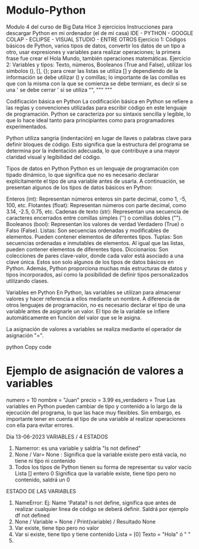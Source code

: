 # Modulo-Python
Modulo 4 del curso de Big Data
Hice 3 ejercicios
Instrucciones para descargar Python en mi ordenador (el de mi casa)
IDE - PYTHON - GOOGLE COLAP - ECLIPSE - VISUAL STUDIO - ENTRE OTROS
Ejercicio 1: Códigos básicos de Python, varios tipos de datos, convertir los datos de un tipo a otro, usar expresiones y variables para realizar operaciones;
la primera frase fue crear el Hola Mundo, también operaciones matemáticas.
Ejercicio 2: Variables y tipos: Texto, números, Booleanos (True and False), utilizar los simbolos (), [], {}; para crear las listas se utiliza [] y dependiendo 
de la información se debe utilizar () y comillas; lo importante de las comillas es que con la misma con la que se comienza se debe termianr, es decir si se una ' se debe cerrar ' si se utiliza "", """ """

Codificación básica en Python
La codificación básica en Python se refiere a las reglas y convenciones utilizadas para escribir código en este lenguaje de programación. Python se caracteriza por su sintaxis sencilla y legible, lo que lo hace ideal tanto para principiantes como para programadores experimentados.

Python utiliza sangría (indentación) en lugar de llaves o palabras clave para definir bloques de código. Esto significa que la estructura del programa se determina por la indentación adecuada, lo que contribuye a una mayor claridad visual y legibilidad del código.

Tipos de datos en Python
Python es un lenguaje de programación con tipado dinámico, lo que significa que no es necesario declarar explícitamente el tipo de una variable antes de usarla. A continuación, se presentan algunos de los tipos de datos básicos en Python:

Enteros (int): Representan números enteros sin parte decimal, como 1, -5, 100, etc.
Flotantes (float): Representan números con parte decimal, como 3.14, -2.5, 0.75, etc.
Cadenas de texto (str): Representan una secuencia de caracteres encerrados entre comillas simples ('') o comillas dobles ("").
Booleanos (bool): Representan los valores de verdad Verdadero (True) o Falso (False).
Listas: Son secuencias ordenadas y modificables de elementos. Pueden contener elementos de diferentes tipos.
Tuplas: Son secuencias ordenadas e inmutables de elementos. Al igual que las listas, pueden contener elementos de diferentes tipos.
Diccionarios: Son colecciones de pares clave-valor, donde cada valor está asociado a una clave única.
Estos son solo algunos de los tipos de datos básicos en Python. Además, Python proporciona muchas más estructuras de datos y tipos incorporados, así como la posibilidad de definir tipos personalizados utilizando clases.

Variables en Python
En Python, las variables se utilizan para almacenar valores y hacer referencia a ellos mediante un nombre. A diferencia de otros lenguajes de programación, no es necesario declarar el tipo de una variable antes de asignarle un valor. El tipo de la variable se infiere automáticamente en función del valor que se le asigna.

La asignación de valores a variables se realiza mediante el operador de asignación "=".

python
Copy code
# Ejemplo de asignación de valores a variables
numero = 10
nombre = "Juan"
precio = 3.99
es_verdadero = True
Las variables en Python pueden cambiar de tipo y contenido a lo largo de la ejecución del programa, lo que las hace muy flexibles. Sin embargo, es importante tener en cuenta el tipo de una variable al realizar operaciones con ella para evitar errores.

Día 13-06-2023
VARIABLES / 4 ESTADOS
1) Namerror:  es una variable y saldría "Is not defined"
2) None / Var= None : Significa que la variable existe pero está vacía, no tiene ni tipo ni contenido
3) Todos los tipos de Python tienen su forma de representar su valor vacío
  Lista []
  entero 0
  Significa que la variable existe, tiene tipo pero no contenido, saldrá un 0

ESTADO DE LAS VARIABLES
1) NameError: Ej: Name 'Patata? is not define, significa que antes de realizar cualquier linea de código se deberá definir. Saldrá por ejemplo df not defined
2) None / Variable = None  / Print(variable)   / Resultado None
3) Var existe, tiene tipo pero no valor
4) Var si existe, tiene tipo y tiene contenido
  Lista = [0]
  Texto = "Hola" ó " "
6) 







